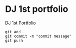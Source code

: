 # DJ 1st portfolio

[DJ 1st Portfolio](https://github.com/Long-DJ/ist-portfolio-DJ)

```
git add .
git commit -m "commit message"
git push
```

